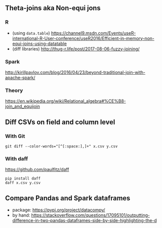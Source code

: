 ## Theta-joins aka Non-equi jons

### R

* (using `data.table`) https://channel9.msdn.com/Events/useR-international-R-User-conference/useR2016/Efficient-in-memory-non-equi-joins-using-datatable
* (diff libraries) http://thug-r.life/post/2017-08-06-fuzzy-joining/

### Spark

http://kirillpavlov.com/blog/2016/04/23/beyond-traditional-join-with-apache-spark/

### Theory

https://en.wikipedia.org/wiki/Relational_algebra#%CE%B8-join_and_equijoin



## Diff CSVs on field and column level

### With Git

```
git diff --color-words="[^[:space:],]+" x.csv y.csv
```

### With daff 

https://github.com/paulfitz/daff

```
pip install daff
daff x.csv y.csv
```

## Compare Pandas and Spark dataframes

* package: https://pypi.org/project/datacompy/
* by hand: https://stackoverflow.com/questions/17095101/outputting-difference-in-two-pandas-dataframes-side-by-side-highlighting-the-d
